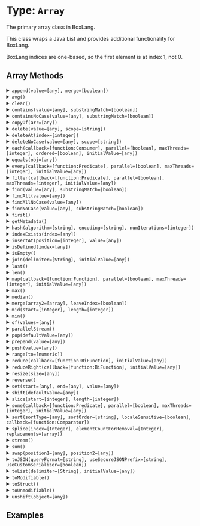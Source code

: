[comment]: # (Note: This documentation is generated dynamically in the build process.  To modify the contents, change the javadoc on the type class, itself)

# Type: `Array`

The primary array class in BoxLang.

This class wraps a Java List and provides additional functionality for BoxLang.

 BoxLang indices are one-based, so the first element is at index 1, not 0.

## Array Methods

<details>
<summary><code>append(value=[any], merge=[boolean])</code></summary>

Append a value to an array

Arguments:

| Argument | Type | Required | Default |
|----------|------|----------|---------|
| `value` | `any` | `true` | `null` |
| `merge` | `boolean` | `false` | `false` |

</details>
<details>
<summary><code>avg()</code></summary>

Return length of array
</details>
<details>
<summary><code>clear()</code></summary>

Clear all items from array
</details>
<details>
<summary><code>contains(value=[any], substringMatch=[boolean])</code></summary>

Array finders and contains functions with and without case sensitivity.

Please note that "contain" methods return a boolean, while "find" methods return an index.
 If you use a function as the value, it will be used as a search closure or lambda. The signature of the function should be:

 ,<pre>,
    ( value, index ) => {
 	  	return true; // if the value is found, else false
   }
 ,</pre>,

 Example:

 ,<pre>,
   array = [ 1, 2, 3, 4, 5 ];
  index = array.find( ( value, index ) -> {
 		return value == 3;
 } );
 ,</pre>,

 We recommend you use BoxLang lambdas (,{@code ->},) for this purpose, so they only act upon the value and index without any side effects.
 They will be faster and more efficient.

Arguments:

| Argument | Type | Required | Default |
|----------|------|----------|---------|
| `value` | `any` | `true` | `null` |
| `substringMatch` | `boolean` | `false` | `false` |

</details>
<details>
<summary><code>containsNoCase(value=[any], substringMatch=[boolean])</code></summary>

Array finders and contains functions with and without case sensitivity.

Please note that "contain" methods return a boolean, while "find" methods return an index.
 If you use a function as the value, it will be used as a search closure or lambda. The signature of the function should be:

 ,<pre>,
    ( value, index ) => {
 	  	return true; // if the value is found, else false
   }
 ,</pre>,

 Example:

 ,<pre>,
   array = [ 1, 2, 3, 4, 5 ];
  index = array.find( ( value, index ) -> {
 		return value == 3;
 } );
 ,</pre>,

 We recommend you use BoxLang lambdas (,{@code ->},) for this purpose, so they only act upon the value and index without any side effects.
 They will be faster and more efficient.

Arguments:

| Argument | Type | Required | Default |
|----------|------|----------|---------|
| `value` | `any` | `true` | `null` |
| `substringMatch` | `boolean` | `false` | `false` |

</details>
<details>
<summary><code>copyOf(arr=[any])</code></summary>

Create a new Array from a list of values.

Arguments:

| Argument | Type | Required | Default |
|----------|------|----------|---------|
| `arr` | `any` | `true` | `null` |

</details>
<details>
<summary><code>delete(value=[any], scope=[string])</code></summary>

Delete first occurance of item in array case sensitive

Arguments:

| Argument | Type | Required | Default |
|----------|------|----------|---------|
| `value` | `any` | `true` | `null` |
| `scope` | `string` | `false` | `one` |

</details>
<details>
<summary><code>deleteAt(index=[integer])</code></summary>

Delete item at specified index in array

Arguments:

| Argument | Type | Required | Default |
|----------|------|----------|---------|
| `index` | `integer` | `true` | `null` |

</details>
<details>
<summary><code>deleteNoCase(value=[any], scope=[string])</code></summary>

Delete first occurance of item in array case sensitive

Arguments:

| Argument | Type | Required | Default |
|----------|------|----------|---------|
| `value` | `any` | `true` | `null` |
| `scope` | `string` | `false` | `one` |

</details>
<details>
<summary><code>each(callback=[function:Consumer], parallel=[boolean], maxThreads=[integer], ordered=[boolean], initialValue=[any])</code></summary>

Used to iterate over an array and run the function closure for each item in the array.

Arguments:

| Argument | Type | Required | Default |
|----------|------|----------|---------|
| `callback` | `function:Consumer` | `true` | `null` |
| `parallel` | `boolean` | `false` | `false` |
| `maxThreads` | `integer` | `false` | `null` |
| `ordered` | `boolean` | `false` | `false` |
| `initialValue` | `any` | `false` | `null` |

</details>
<details>
<summary><code>equals(obj=[any])</code></summary>

Verifies equality with the following rules:
 - Same object
 - Super class

Arguments:

| Argument | Type | Required | Default |
|----------|------|----------|---------|
| `obj` | `any` | `true` | `null` |

</details>
<details>
<summary><code>every(callback=[function:Predicate], parallel=[boolean], maxThreads=[integer], initialValue=[any])</code></summary>

Returns true if every closure returns true, otherwise false

Arguments:

| Argument | Type | Required | Default |
|----------|------|----------|---------|
| `callback` | `function:Predicate` | `true` | `null` |
| `parallel` | `boolean` | `false` | `false` |
| `maxThreads` | `integer` | `false` | `null` |
| `initialValue` | `any` | `false` | `null` |

</details>
<details>
<summary><code>filter(callback=[function:Predicate], parallel=[boolean], maxThreads=[integer], initialValue=[any])</code></summary>

Used to filter an array to items for which the closure function returns true.

Arguments:

| Argument | Type | Required | Default |
|----------|------|----------|---------|
| `callback` | `function:Predicate` | `true` | `null` |
| `parallel` | `boolean` | `false` | `false` |
| `maxThreads` | `integer` | `false` | `null` |
| `initialValue` | `any` | `false` | `null` |

</details>
<details>
<summary><code>find(value=[any], substringMatch=[boolean])</code></summary>

This function searches the array for the specified value. Returns the index in the array of the first match, or 0 if there is
                     no match.

Arguments:

| Argument | Type | Required | Default |
|----------|------|----------|---------|
| `value` | `any` | `true` | `null` |
| `substringMatch` | `boolean` | `false` | `false` |

</details>
<details>
<summary><code>findAll(value=[any])</code></summary>

Return an array containing the indexes of matched values

Arguments:

| Argument | Type | Required | Default |
|----------|------|----------|---------|
| `value` | `any` | `true` | `null` |

</details>
<details>
<summary><code>findAllNoCase(value=[any])</code></summary>

Return an array containing the indexes of matched values

Arguments:

| Argument | Type | Required | Default |
|----------|------|----------|---------|
| `value` | `any` | `true` | `null` |

</details>
<details>
<summary><code>findNoCase(value=[any], substringMatch=[boolean])</code></summary>

Array finders and contains functions with and without case sensitivity.

Please note that "contain" methods return a boolean, while "find" methods return an index.
 If you use a function as the value, it will be used as a search closure or lambda. The signature of the function should be:

 ,<pre>,
    ( value, index ) => {
 	  	return true; // if the value is found, else false
   }
 ,</pre>,

 Example:

 ,<pre>,
   array = [ 1, 2, 3, 4, 5 ];
  index = array.find( ( value, index ) -> {
 		return value == 3;
 } );
 ,</pre>,

 We recommend you use BoxLang lambdas (,{@code ->},) for this purpose, so they only act upon the value and index without any side effects.
 They will be faster and more efficient.

Arguments:

| Argument | Type | Required | Default |
|----------|------|----------|---------|
| `value` | `any` | `true` | `null` |
| `substringMatch` | `boolean` | `false` | `false` |

</details>
<details>
<summary><code>first()</code></summary>

Return first item in array
</details>
<details>
<summary><code>getMetadata()</code></summary>

Gets metadata for items of an array and indicates the array type.
</details>
<details>
<summary><code>hash(algorithm=[string], encoding=[string], numIterations=[integer])</code></summary>

Creates an algorithmic hash of an object

Arguments:

| Argument | Type | Required | Default |
|----------|------|----------|---------|
| `algorithm` | `string` | `false` | `MD5` |
| `encoding` | `string` | `false` | `utf-8` |
| `numIterations` | `integer` | `false` | `1` |

</details>
<details>
<summary><code>indexExists(index=[any])</code></summary>

Returns whether there exists an item in the array at the selected index.

Arguments:

| Argument | Type | Required | Default |
|----------|------|----------|---------|
| `index` | `any` | `true` | `null` |

</details>
<details>
<summary><code>insertAt(position=[integer], value=[any])</code></summary>

Append a value to an array

Arguments:

| Argument | Type | Required | Default |
|----------|------|----------|---------|
| `position` | `integer` | `true` | `null` |
| `value` | `any` | `true` | `null` |

</details>
<details>
<summary><code>isDefined(index=[any])</code></summary>

Returns whether there exists an item in the array at the selected index.

Arguments:

| Argument | Type | Required | Default |
|----------|------|----------|---------|
| `index` | `any` | `true` | `null` |

</details>
<details>
<summary><code>isEmpty()</code></summary>

Determine whether a given value is empty.

We check for emptiness of
 anything that can be casted to: Array, Struct, Query, or String.
</details>
<details>
<summary><code>join(delimiter=[String], initialValue=[any])</code></summary>

Used to iterate over an array and run the function closure for each item in the array.

Arguments:

| Argument | Type | Required | Default |
|----------|------|----------|---------|
| `delimiter` | `String` | `false` | `,` |
| `initialValue` | `any` | `false` | `null` |

</details>
<details>
<summary><code>last()</code></summary>

Return first item in array
</details>
<details>
<summary><code>len()</code></summary>

Returns the absolute value of a number
</details>
<details>
<summary><code>map(callback=[function:Function], parallel=[boolean], maxThreads=[integer], initialValue=[any])</code></summary>

Iterates over every entry of the array and calls the closure function to work on the element of the array.

The returned value will be set at the
 same index in a new array and the new array will be returned

Arguments:

| Argument | Type | Required | Default |
|----------|------|----------|---------|
| `callback` | `function:Function` | `true` | `null` |
| `parallel` | `boolean` | `false` | `false` |
| `maxThreads` | `integer` | `false` | `null` |
| `initialValue` | `any` | `false` | `null` |

</details>
<details>
<summary><code>max()</code></summary>

Get the max value from an array
</details>
<details>
<summary><code>median()</code></summary>

Return the median value of an array.

Will only work on arrays that contain only numeric values.
</details>
<details>
<summary><code>merge(array2=[array], leaveIndex=[boolean])</code></summary>

This function creates a new array with data from the two passed arrays.

To add all the data from one array into another without creating a new
 array see the built in function ArrayAppend(arr1, arr2, true).

Arguments:

| Argument | Type | Required | Default |
|----------|------|----------|---------|
| `array2` | `array` | `true` | `null` |
| `leaveIndex` | `boolean` | `true` | `false` |

</details>
<details>
<summary><code>mid(start=[integer], length=[integer])</code></summary>

Extracts a sub array from an existing array.

Arguments:

| Argument | Type | Required | Default |
|----------|------|----------|---------|
| `start` | `integer` | `true` | `1` |
| `length` | `integer` | `false` | `0` |

</details>
<details>
<summary><code>min()</code></summary>

Return length of array
</details>
<details>
<summary><code>of(values=[any])</code></summary>

Create an Array from a list of values.

Each value is passed in as a separate argument

Arguments:

| Argument | Type | Required | Default |
|----------|------|----------|---------|
| `values` | `any` | `true` | `null` |

</details>
<details>
<summary><code>parallelStream()</code></summary>

Returns a parallel stream of the array
</details>
<details>
<summary><code>pop(defaultValue=[any])</code></summary>

Remove last item in array and return it

Arguments:

| Argument | Type | Required | Default |
|----------|------|----------|---------|
| `defaultValue` | `any` | `false` | `null` |

</details>
<details>
<summary><code>prepend(value=[any])</code></summary>

Append a value to the start an array

Arguments:

| Argument | Type | Required | Default |
|----------|------|----------|---------|
| `value` | `any` | `true` | `null` |

</details>
<details>
<summary><code>push(value=[any])</code></summary>

Adds an element or an object to the end of an array, then returns the size of the modified array.

Arguments:

| Argument | Type | Required | Default |
|----------|------|----------|---------|
| `value` | `any` | `true` | `null` |

</details>
<details>
<summary><code>range(to=[numeric])</code></summary>

Build an array out of a range of numbers or using our range syntax: {start}..{end}
 or using the from and to arguments

<p>,
 You can also build negative ranges
 ,<p>,

 ,<pre>,
 arrayRange( "1..5" )
 arrayRange( "-10..5" )
 arrayRange( 1, 500 )
 ,</pre>

Arguments:

| Argument | Type | Required | Default |
|----------|------|----------|---------|
| `to` | `numeric` | `false` | `null` |

</details>
<details>
<summary><code>reduce(callback=[function:BiFunction], initialValue=[any])</code></summary>

Run the provided udf over the array to reduce the values to a single output

Arguments:

| Argument | Type | Required | Default |
|----------|------|----------|---------|
| `callback` | `function:BiFunction` | `true` | `null` |
| `initialValue` | `any` | `false` | `null` |

</details>
<details>
<summary><code>reduceRight(callback=[function:BiFunction], initialValue=[any])</code></summary>

This function iterates over every element of the array and calls the closure to work on that element.

It will reduce the array to a single value,
 from the right to the left, and return it.

Arguments:

| Argument | Type | Required | Default |
|----------|------|----------|---------|
| `callback` | `function:BiFunction` | `true` | `null` |
| `initialValue` | `any` | `false` | `null` |

</details>
<details>
<summary><code>resize(size=[any])</code></summary>

Resets an array to a specified minimum number of elements.

This can improve performance, if used to size an array to its
 expected maximum. For more than 500 elements, use arrayResize
 immediately after using the ArrayNew BIF.

Arguments:

| Argument | Type | Required | Default |
|----------|------|----------|---------|
| `size` | `any` | `true` | `null` |

</details>
<details>
<summary><code>reverse()</code></summary>

Returns an array with all of the elements reversed.

The value in [0] within the input array will then exist in [n] in the output array, where n is
 the amount of elements in the array minus one.
</details>
<details>
<summary><code>set(start=[any], end=[any], value=[any])</code></summary>

In a one-dimensional array, sets the elements in a specified
 index range to a value.

Useful for initializing an array after
 a call to arrayNew.

Arguments:

| Argument | Type | Required | Default |
|----------|------|----------|---------|
| `start` | `any` | `true` | `null` |
| `end` | `any` | `true` | `null` |
| `value` | `any` | `true` | `null` |

</details>
<details>
<summary><code>shift(defaultValue=[any])</code></summary>

Removes the first element from an array and returns the removed element.

This method changes the length of the array. If used on an empty array, an
 exception will be thrown.

Arguments:

| Argument | Type | Required | Default |
|----------|------|----------|---------|
| `defaultValue` | `any` | `false` | `null` |

</details>
<details>
<summary><code>slice(start=[integer], length=[integer])</code></summary>

Extracts a sub array from an existing array.

Arguments:

| Argument | Type | Required | Default |
|----------|------|----------|---------|
| `start` | `integer` | `true` | `1` |
| `length` | `integer` | `false` | `0` |

</details>
<details>
<summary><code>some(callback=[function:Predicate], parallel=[boolean], maxThreads=[integer], initialValue=[any])</code></summary>

Calls a given closure/function with every element in a given array and returns true if one of the closure calls returns true

Arguments:

| Argument | Type | Required | Default |
|----------|------|----------|---------|
| `callback` | `function:Predicate` | `true` | `null` |
| `parallel` | `boolean` | `false` | `false` |
| `maxThreads` | `integer` | `false` | `null` |
| `initialValue` | `any` | `false` | `null` |

</details>
<details>
<summary><code>sort(sortType=[any], sortOrder=[string], localeSensitive=[boolean], callback=[function:Comparator])</code></summary>

Sorts array elements.

Arguments:

| Argument | Type | Required | Default |
|----------|------|----------|---------|
| `sortType` | `any` | `false` | `textnocase` |
| `sortOrder` | `string` | `false` | `asc` |
| `localeSensitive` | `boolean` | `false` | `null` |
| `callback` | `function:Comparator` | `false` | `null` |

</details>
<details>
<summary><code>splice(index=[Integer], elementCountForRemoval=[Integer], replacements=[array])</code></summary>

Modifies an array by removing elements and adding new elements.

It starts from the index, removes as many elements as specified by
 elementCountForRemoval, and puts the replacements starting from index position.

Arguments:

| Argument | Type | Required | Default |
|----------|------|----------|---------|
| `index` | `Integer` | `true` | `null` |
| `elementCountForRemoval` | `Integer` | `false` | `0` |
| `replacements` | `array` | `false` | `null` |

</details>
<details>
<summary><code>stream()</code></summary>

Returns a stream of the array
</details>
<details>
<summary><code>sum()</code></summary>

Returns the sum of all values in an array
</details>
<details>
<summary><code>swap(position1=[any], position2=[any])</code></summary>

Swaps array values of an array at specified positions.

This function is more efficient than multiple assignment statements

Arguments:

| Argument | Type | Required | Default |
|----------|------|----------|---------|
| `position1` | `any` | `true` | `null` |
| `position2` | `any` | `true` | `null` |

</details>
<details>
<summary><code>toJSON(queryFormat=[string], useSecureJSONPrefix=[string], useCustomSerializer=[boolean])</code></summary>

Converts a BoxLang variable into a JSON (JavaScript Object Notation) string.

Arguments:

| Argument | Type | Required | Default |
|----------|------|----------|---------|
| `queryFormat` | `string` | `false` | `row` |
| `useSecureJSONPrefix` | `string` | `false` | `false` |
| `useCustomSerializer` | `boolean` | `false` | `null` |

</details>
<details>
<summary><code>toList(delimiter=[String], initialValue=[any])</code></summary>

Used to iterate over an array and run the function closure for each item in the array.

Arguments:

| Argument | Type | Required | Default |
|----------|------|----------|---------|
| `delimiter` | `String` | `false` | `,` |
| `initialValue` | `any` | `false` | `null` |

</details>
<details>
<summary><code>toModifiable()</code></summary>

Convert an array, struct or query to its Modifiable counterpart.
</details>
<details>
<summary><code>toStruct()</code></summary>

Transform the array to a struct, the index of the array is the key of the struct
</details>
<details>
<summary><code>toUnmodifiable()</code></summary>

Convert an array, struct or query to its Unmodifiable counterpart.
</details>
<details>
<summary><code>unshift(object=[any])</code></summary>

This function adds one or more elements to the beginning of the original array and returns the length of the modified array.

Arguments:

| Argument | Type | Required | Default |
|----------|------|----------|---------|
| `object` | `any` | `true` | `null` |

</details>


## Examples
